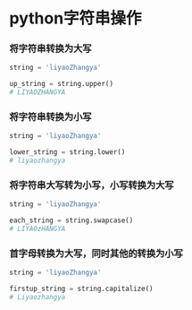 # python字符串操作


### 将字符串转换为大写

```python
string = 'liyaoZhangya'

up_string = string.upper()
# LIYAOZHANGYA
```


### 将字符串转换为小写

```python
string = 'liyaoZhangya'

lower_string = string.lower()
# liyaozhangya
```


### 将字符串大写转为小写，小写转换为大写

```python
string = 'liyaoZhangya'

each_string = string.swapcase()
# LIYAOzHANGYA
```


### 首字母转换为大写，同时其他的转换为小写

```python
string = 'liyaoZhangya'

firstup_string = string.capitalize()
# Liyaozhangya
```
